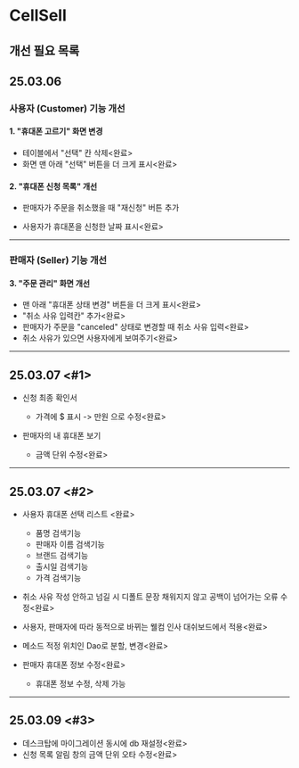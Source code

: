 # CellSell
## 개선 필요 목록

## 25.03.06

### 사용자 (Customer) 기능 개선

#### 1. "휴대폰 고르기" 화면 변경
- 테이블에서 "선택" 칸 삭제<완료>
- 화면 맨 아래 "선택" 버튼을 더 크게 표시<완료>

#### 2. "휴대폰 신청 목록" 개선
- 판매자가 주문을 취소했을 때 "재신청" 버튼 추가

- 사용자가 휴대폰을 신청한 날짜 표시<완료>

---

### 판매자 (Seller) 기능 개선

#### 3. "주문 관리" 화면 개선
- 맨 아래 "휴대폰 상태 변경" 버튼을 더 크게 표시<완료>
- "취소 사유 입력칸" 추가<완료>
- 판매자가 주문을 "canceled" 상태로 변경할 때 취소 사유 입력<완료>
- 취소 사유가 있으면 사용자에게 보여주기<완료>

---

## 25.03.07 <#1>
- 신청 최종 확인서
  - 가격에 $ 표시 -> 만원 으로 수정<완료>


- 판매자의 내 휴대폰 보기
  - 금액 단위 수정<완료>

---
  ## 25.03.07 <#2>

- 사용자 휴대폰 선택 리스트 <완료>
  - 품명 검색기능
  - 판매자 이름 검색기능
  - 브랜드 검색기능
  - 출시일 검색기능
  - 가격 검색기능


- 취소 사유 작성 안하고 넘길 시 디폴트 문장 채워지지 않고 공백이 넘어가는 오류 수정<완료>

- 사용자, 판매자에 따라 동적으로 바뀌는 웰컴 인사 대쉬보드에서 적용<완료>

- 메소드 적정 위치인 Dao로 분할, 변경<완료>

- 판매자 휴대폰 정보 수정<완료>
  - 휴대폰 정보 수정, 삭제 가능

---
## 25.03.09 <#3>

- 데스크탑에 마이그레이션 동시에 db 재설정<완료>
- 신청 목록 알림 창의 금액 단위 오타 수정<완료>